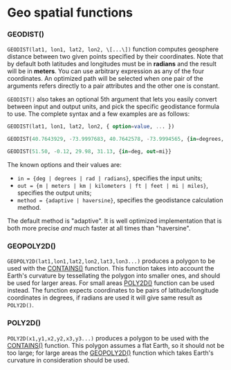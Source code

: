 # Geo spatial functions

### GEODIST()
`GEODIST(lat1, lon1, lat2, lon2, \[...\])` function computes geosphere distance between two given points specified by their coordinates. Note that by default both latitudes and longitudes must be in **radians** and the result will be in **meters**. You can use arbitrary expression as any of the four coordinates. An optimized path will be selected when one pair of the arguments refers directly to a pair attributes and the other one is constant.

`GEODIST()` also takes an optional 5th argument that lets you easily convert between input and output units, and pick the specific  geodistance formula to use. The complete syntax and a few examples are as follows:

```sql
GEODIST(lat1, lon1, lat2, lon2, { option=value, ... })

GEODIST(40.7643929, -73.9997683, 40.7642578, -73.9994565, {in=degrees, out=feet})

GEODIST(51.50, -0.12, 29.98, 31.13, {in=deg, out=mi}}
```

The known options and their values are:

* `in = {deg | degrees | rad | radians}`, specifies the input units;
* `out = {m | meters | km | kilometers | ft | feet | mi | miles}`, specifies the output units;
* `method = {adaptive | haversine}`, specifies the geodistance calculation method.

The default method is "adaptive". It is well optimized implementation that is both more precise *and* much faster at all times than "haversine".

### GEOPOLY2D()
`GEOPOLY2D(lat1,lon1,lat2,lon2,lat3,lon3...)` produces a polygon to be used with the [CONTAINS()](Functions/Geo_spatial_functions.md#CONTAINS%28%29) function. This function takes into account the Earth's curvature by tessellating the polygon into smaller ones, and should be used for larger areas. For small areas [POLY2D()](Functions/Geo_spatial_functions.md#POLY2D%28%29) function can be used instead. The function expects coordinates to be pairs of latitude/longitude coordinates in degrees, if radians are used it will give same result as `POLY2D()`.    

### POLY2D()
`POLY2D(x1,y1,x2,y2,x3,y3...)` produces a polygon to be used with the [CONTAINS()](Functions/Geo_spatial_functions.md#CONTAINS%28%29) function. This polygon assumes a flat Earth, so it should not be too large; for large areas the [GEOPOLY2D()](Functions/Geo_spatial_functions.md#GEOPOLY2D%28%29) function which takes Earth's curvature in consideration should be used.
